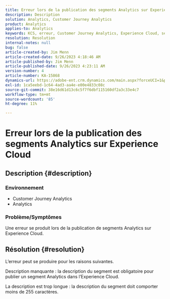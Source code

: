 ```yaml
---
title: Erreur lors de la publication des segments Analytics sur Experience Cloud
description: Description
solution: Analytics, Customer Journey Analytics
product: Analytics
applies-to: Analytics
keywords: KCS, erreur, Customer Journey Analytics, Experience Cloud, segments, publication
resolution: Resolution
internal-notes: null
bug: false
article-created-by: Jim Menn
article-created-date: 9/26/2023 4:18:46 AM
article-published-by: Jim Menn
article-published-date: 9/26/2023 4:23:11 AM
version-number: 4
article-number: KA-15868
dynamics-url: https://adobe-ent.crm.dynamics.com/main.aspx?forceUCI=1&pagetype=entityrecord&etn=knowledgearticle&id=0cb090c6-235c-ee11-be6f-6045bd006268
exl-id: 1ca5eebd-1c64-4ad3-aa4e-e00e4833c08c
source-git-commit: 38e16d61d13c6c5f7f6dbf115160df2a3c33e4c7
workflow-type: tm+mt
source-wordcount: '85'
ht-degree: 11%

---
```


# Erreur lors de la publication des segments Analytics sur Experience Cloud

## Description {#description}


### <b>Environnement</b>

- Customer Journey Analytics
- Analytics




### <b>Problème/Symptômes</b>

Une erreur se produit lors de la publication de segments Analytics sur Experience Cloud.


## Résolution {#resolution}


L’erreur peut se produire pour les raisons suivantes.

Description manquante : la description du segment est obligatoire pour publier un segment Analytics dans l’Experience Cloud.

La description est trop longue : la description du segment doit comporter moins de 255 caractères.
